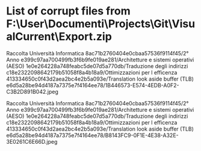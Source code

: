 # List of corrupt files from F:\User\Documenti\Projects\Git\VisualCurrent\Export.zip

Raccolta Università Informatica 8ac71b2760404e0cbaa57536f9114f45/2° Anno e399c97aa700499fb3f6b9fe019ae281/Architetture e sistemi operativi (AESO) 1e0e264228a748feabc5de07d5a770db/Traduzione degli indirizzi c18e2322098642179b51058f8a4b18a9/Ottimizzazioni per l efficenza 413334650c0f43d2aea2bc4e2b5a093e/Translation look aside buffer (TLB) e6d5a28be94d4187a7375e7f4164ee78/1B446573-E574-4EDB-A0F2-C3B2D891B042.jpeg

Raccolta Università Informatica 8ac71b2760404e0cbaa57536f9114f45/2° Anno e399c97aa700499fb3f6b9fe019ae281/Architetture e sistemi operativi (AESO) 1e0e264228a748feabc5de07d5a770db/Traduzione degli indirizzi c18e2322098642179b51058f8a4b18a9/Ottimizzazioni per l efficenza 413334650c0f43d2aea2bc4e2b5a093e/Translation look aside buffer (TLB) e6d5a28be94d4187a7375e7f4164ee78/B8143FC9-0F1E-4E38-A32E-3E0261C6E66D.jpeg

